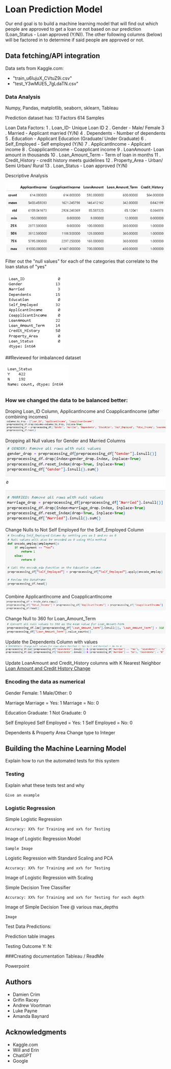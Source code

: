 # Loan Prediction Model

Our end goal is to build a machine learning model that will find out which people are approved to get a loan or not based on our prediction (Loan_Status - Loan approved (Y/N)). The other following columns (below) will be factored in to determine if said people are approved or not.


## Data fetching/API integration

Data sets from Kaggle.com: 
- "train_u6lujuX_CVtuZ9i.csv"
- "test_Y3wMUE5_7gLdaTN.csv"

### Data Analysis

Numpy, Pandas, matplotlib, seaborn, sklearn, Tableau

Prediction dataset has:
    13 Factors
    614 Samples

Loan Data Factors: 
1 . Loan_ID- Unique Loan ID
2 . Gender - Male/ Female
3 . Married - Applicant married (Y/N)
4 . Dependents - Number of dependents
5 . Education - Applicant Education (Graduate/ Under Graduate)
6 . Self_Employed - Self employed (Y/N)
7 . ApplicantIncome - Applicant income
8 . CoapplicantIncome - Coapplicant income
9 . LoanAmount- Loan amount in thousands
10 . Loan_Amount_Term - Term of loan in months
11 . Credit_History - credit history meets guidelines
12 . Property_Area - Urban/ Semi Urban/ Rural
13 . Loan_Status - Loan approved (Y/N)

Descriptive Analysis

![Descriptive Analysis](<Train Data Descriptive Analysis.png>)


Filter out the "null values" for each of the categories that correlate to the loan status of "yes"

![Null Values](<Null Values.png>)

##Reviewed for imbalanced dataset                                              

![Loan Status Balance](<Loan Status balance.png>)


### How we changed the data to be balanced better:

Droping Loan_ID Column, ApplicantIncome and CoapplicantIncome (after combining incomes)
    ![Drop](<Drop Columns.png>)
    

Dropping all Null values for Gender and Married Columns                                               
    ![Null Removal](<Gender and Marrried Null Removal.png>)
    

Change Nulls to Not Self Employed for the Self_Employed Column                                            
    ![Self Employed Null](<Self Employed Null Encoding.png>)

Combine ApplicantIncome and CoapplicantIncome                                                            
    ![Combine Income](<Income Combination.png>)

Change Null to 360 for Loan_Amount_Term                                                                            
    ![Loan Term Conversion](<360 Conversion.png>)

Update the Dependents Column with values                                                                  
    ![Dependent Change](<Married with Dependents Null Change.png>)

Update LoanAmount and Credit_History columns with K Nearest Neighbor
    [Loan Amount and Credit History Change](<Credit History and Loan Amount Change.png>)


### Encoding the data as numerical
Gender
    Female: 1
    Male/Other: 0

Marriage
    Marriage = Yes: 1
    Marriage = No: 0

Education
    Graduate: 1
    Not Graduate: 0

Self Employed
    Self Employed = Yes: 1
    Self Employed = No: 0

Dependents & Property Area
    Change type to Integer

## Building the Machine Learning Model

Explain how to run the automated tests for this system

### Testing

Explain what these tests test and why

    Give an example

### Logistic Regression

Simple Logistic Regression
    
    Accuracy: XX% for Training and xx% for Testing

Image of Logistic Regression Model
    
    Sample Image

Logistic Regression with Standard Scaling and PCA
    
    Accuracy: XX% for Training and xx% for Testing

Image of Logistic Regression with Scaling

Simple Decision Tree Classifier
    
    Accuracy: XX% for Training and xx% for Testing for each depth

Image of Simple Decision Tree @ various max_depths
    
    Image


Test Data Predictions:
    
Prediction table images

Testing Outcome
    Y: 
    N:

###Creating documentation
Tableau / ReadMe

Powerpoint


## Authors

  - Damien Crim
  - Grifin Racey
  - Andrew Voortman
  - Luke Payne
  - Amanda Baynard

## Acknowledgments

  - Kaggle.com
  - Will and Erin
  - ChatGPT
  - Google
